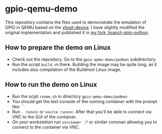 # gpio-qemu-demo
This repository contains the files used to demonstrate the emulation of GPIO in QEMU based
on the [vhost-device](https://github.com/rust-vmm/vhost-device). 
I have slightly modified the original implementation and published it in [my fork, branch gpio-python](https://github.com/wzab/vhost-device/tree/gpio-python).

## How to prepare the demo on Linux
* Check out the repository. Go to the `gpio-qemu-demu/podman` subdirectory.
* Run the script `build.sh` there. Building the image may be quite long, as it includes also compilation of the Buildroot Linux image.
## How to run the demo on Linux
* Run the scipt `runme.sh` in directory `gpio-qemu-demu/podman`
* You should get the text console of the running container with the prompt like: ``
* Run `. runvnc` or `source runvnc`. After that you'll be able to connect via VNC to the GUI of the container.
* *On your workstation* run `vncviewer :7` or similar comman allowing you to connect to the container via VNC.

